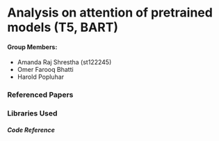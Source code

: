 # Analysis on attention of pretrained models (T5, BART)

#### Group Members:
- Amanda Raj Shrestha (st122245)
- Omer Farooq Bhatti
- Harold Popluhar

### Referenced Papers
[What Does BERT Look At? An Analysis of BERT's Attention]: 
https://arxiv.org/abs/1906.04341

[Do Transformer Attention Heads Provide Transparency in Abstractive Summarization]: 
https://arxiv.org/abs/1907.00570

[BART: Denoising Sequence-to-Sequence Pre-training for Natural Language Generation, Translation, and Comprehension]: 
https://arxiv.org/abs/1910.13461

[BERT: Pre-training of Deep Bidirectional Transformers for Language Understanding]: 
https://arxiv.org/abs/1810.04805

[Exploring the Limits of Transfer Learning with a Unified Text-to-Text Transformer]: 
https://arxiv.org/abs/1910.10683

 

### Libraries Used

[Hugging face]: 
https://huggingface.co
[Ecco]: 
https://github.com/jalammar/ecco
[BERTviz]: 
https://github.com/jessevig/bertviz#:~:text=BertViz%20is%20an%20interactive%20tool,that%20supports%20most%20Huggingface%20models.

##### Code Reference
[clarkkev/attention-analysis]: https://github.com/clarkkev/attention-analysis

